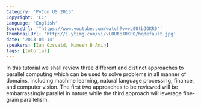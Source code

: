 ```yaml
---
Category: 'PyCon US 2013'
Copyright: 'CC'
Language: 'English'
SourceUrl: '"https://www.youtube.com/watch?v=vL0UtbJOKR0"'
ThumbnailUrl: 'http://i.ytimg.com/vi/vL0UtbJOKR0/hqdefault.jpg'
date: '2013-03-14'
speakers: [Ian Ozsvald, Minesh B Amin]
tags: [tutorial]
---
```

In this tutorial we shall review three different and distinct approaches to parallel computing which can be used to solve problems in all manner of domains, including machine learning, natural language processing, finance, and computer vision. The first two approaches to be reviewed will be embarrassingly parallel in nature while the third approach will leverage fine-grain parallelism.
